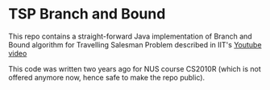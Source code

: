 # TSP Branch and Bound

This repo contains a straight-forward Java implementation of Branch and Bound algorithm for Travelling Salesman Problem described in IIT's [Youtube video](https://www.youtube.com/watch?v=nN4K8xA8ShM)

This code was written two years ago for NUS course CS2010R (which is not offered anymore now, hence safe to make the repo public).